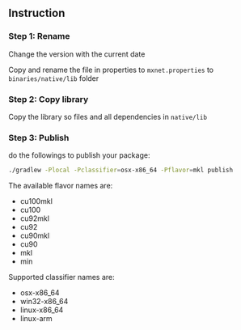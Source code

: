 ## Instruction

### Step 1: Rename
Change the version with the current date

Copy and rename the file in properties to `mxnet.properties` to `binaries/native/lib` folder

### Step 2: Copy library

Copy the library so files and all dependencies in `native/lib`

### Step 3: Publish

do the followings to publish your package:

```bash
./gradlew -Plocal -Pclassifier=osx-x86_64 -Pflavor=mkl publish
```

The available flavor names are:
- cu100mkl
- cu100
- cu92mkl
- cu92
- cu90mkl
- cu90
- mkl
- min

Supported classifier names are:
- osx-x86_64
- win32-x86_64
- linux-x86_64
- linux-arm

